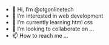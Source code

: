 - 👋 Hi, I’m @otgonlinetech
- 👀 I’m interested in web development
- 🌱 I’m currently learning html css
- 💞️ I’m looking to collaborate on ...
- 📫 How to reach me ...

<!---
otgonlinetech/otgonlinetech is a ✨ special ✨ repository because its `README.md` (this file) appears on your GitHub profile.
You can click the Preview link to take a look at your changes.
--->
